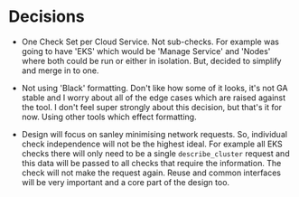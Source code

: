 # Decisions

* One Check Set per Cloud Service. Not sub-checks. For example was going to have 'EKS' which would be 'Manage Service' and 'Nodes' where both could be run or either in isolation. But, decided to simplify and merge in to one.

* Not using 'Black' formatting. Don't like how some of it looks, it's not GA stable and I worry about all of the edge cases which are raised against the tool. I don't feel super strongly about this decision, but that's it for now. Using other tools which effect formatting.

* Design will focus on sanley minimising network requests. So, individual check independence will not be the highest ideal. For example all EKS checks there will only need to be a single `describe_cluster` request and this data will be passed to all checks that require the information. The check will not make the request again. Reuse and common interfaces will be very important and a core part of the design too.
